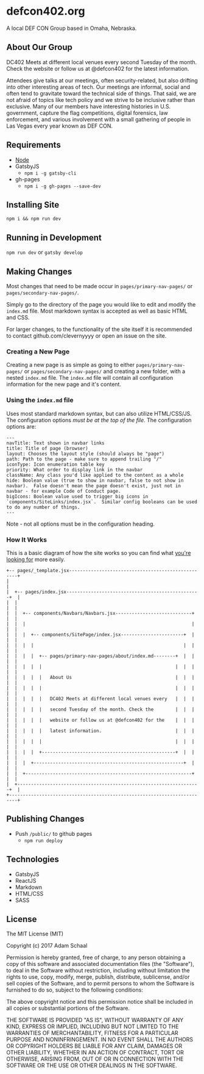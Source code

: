 # defcon402.org

A local DEF CON Group based in Omaha, Nebraska.


## About Our Group

DC402 Meets at different local venues every second Tuesday of the month. Check the website or follow us at @defcon402 for the latest information.


Attendees give talks at our meetings, often security-related, but also drifting into other interesting areas of tech. Our meetings are informal, social and often tend to gravitate toward the technical side of things. That said, we are not afraid of topics like tech policy and we strive to be inclusive rather than exclusive. Many of our members have interesting histories in U.S. government, capture the flag competitions, digital forensics, law enforcement, and various involvement with a small gathering of people in Las Vegas every year known as DEF CON.



## Requirements

* [Node](https://nodejs.org/en/)
* GatsbyJS
	* `npm i -g gatsby-cli`
* gh-pages
	* `npm i -g gh-pages --save-dev`

## Installing Site

`npm i && npm run dev`

## Running in Development

`npm run dev` or `gatsby develop`

## Making Changes

Most changes that need to be made occur in `pages/primary-nav-pages/` or `pages/secondary-nav-pages/`.

Simply go to the directory of the page you would like to edit and modify the `index.md` file.  Most markdown syntax is accepted as well as basic HTML and CSS. 

For larger changes, to the functionality of the site itself it is recommended to contact github.com/clevernyyyy or open an issue on the site.


### Creating a New Page

Creating a new page is as simple as going to either `pages/primary-nav-pages/` or `pages/secondary-nav-pages/` and creating a new folder, with a nested `index.md` file.  The `index.md` file will contain all configuration information for the new page and it's content.

### Using the `index.md` file

Uses most standard markdown syntax, but can also utilize HTML/CSS/JS.  The configuration options *must be at the top of the file*.  The configuration options are:
```
---
navTitle: Text shown in navbar links
title: Title of page (browser)
layout: Chooses the layout style (should always be "page")
path: Path to the page - make sure to append trailing "/"
iconType: Icon enumeration table key
priority: What order to display link in the navbar 
className: Any class you'd like applied to the content as a whole
hide: Boolean value (true to show in navbar, false to not show in navbar).  False doesn't mean the page doesn't exist, just not in navbar - for example Code of Conduct page.
bigIcons: Boolean value used to trigger big icons in `components/SiteLinks/index.jsx`.  Similar config booleans can be used to do any number of things.
---
```

Note - not all options must be in the configuration heading.



### How It Works

This is a basic diagram of how the site works so you can find what [you're looking for](https://youtu.be/UBYnT8JY7sE?t=37) more easily.

```
+-- pages/_template.jsx---------------------------------------------------+
|                                                                         |
|  +-- pages/index.jsx-------------------------------------------------+  |
|  |                                                                   |  |
|  |  +-- components/Navbars/Navbars.jsx----------------------------+  |  |
|  |  |                                                             |  |  |
|  |  |  +-- components/SitePage/index.jsx-----------------------+  |  |  |
|  |  |  |                                                       |  |  |  |
|  |  |  |  +-- pages/primary-nav-pages/about/index.md--------+  |  |  |  |
|  |  |  |  |                                                 |  |  |  |  |
|  |  |  |  |   About Us                                      |  |  |  |  |
|  |  |  |  |                                                 |  |  |  |  |
|  |  |  |  |   DC402 Meets at different local venues every   |  |  |  |  |
|  |  |  |  |   second Tuesday of the month. Check the        |  |  |  |  |
|  |  |  |  |   website or follow us at @defcon402 for the    |  |  |  |  |
|  |  |  |  |   latest information.                           |  |  |  |  |
|  |  |  |  |                                                 |  |  |  |  |
|  |  |  |  +-------------------------------------------------+  |  |  |  |
|  |  |  +-------------------------------------------------------+  |  |  |
|  |  +-------------------------------------------------------------+  |  |
|  +-------------------------------------------------------------------+  |
+-------------------------------------------------------------------------+
```



## Publishing Changes

* Push `/public/` to github pages
	* `npm run deploy`



## Technologies

* GatsbyJS
* ReactJS
* Markdown
* HTML/CSS
* SASS


## License

The MIT License (MIT)

Copyright (c) 2017 Adam Schaal

Permission is hereby granted, free of charge, to any person obtaining a copy
of this software and associated documentation files (the "Software"), to deal
in the Software without restriction, including without limitation the rights
to use, copy, modify, merge, publish, distribute, sublicense, and/or sell
copies of the Software, and to permit persons to whom the Software is
furnished to do so, subject to the following conditions:

The above copyright notice and this permission notice shall be included in all
copies or substantial portions of the Software.

THE SOFTWARE IS PROVIDED "AS IS", WITHOUT WARRANTY OF ANY KIND, EXPRESS OR
IMPLIED, INCLUDING BUT NOT LIMITED TO THE WARRANTIES OF MERCHANTABILITY,
FITNESS FOR A PARTICULAR PURPOSE AND NONINFRINGEMENT. IN NO EVENT SHALL THE
AUTHORS OR COPYRIGHT HOLDERS BE LIABLE FOR ANY CLAIM, DAMAGES OR OTHER
LIABILITY, WHETHER IN AN ACTION OF CONTRACT, TORT OR OTHERWISE, ARISING FROM,
OUT OF OR IN CONNECTION WITH THE SOFTWARE OR THE USE OR OTHER DEALINGS IN THE
SOFTWARE.

